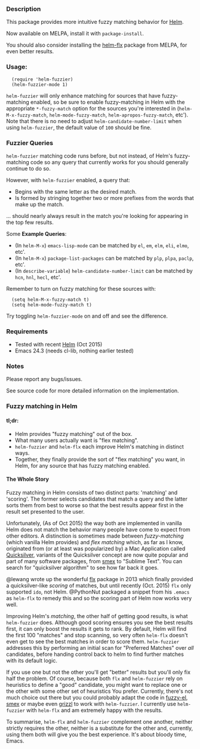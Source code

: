 ### Description

This package provides more intuitive fuzzy matching behavior for [Helm](https://github.com/emacs-helm/helm).

Now available on MELPA, install it with `package-install`.

You should also consider installing the [helm-flx](https://github.com/PythonNut/helm-flx)
package from MELPA, for even better results.

### Usage:

```elisp
  (require 'helm-fuzzier)
  (helm-fuzzier-mode 1)
```

`helm-fuzzier` will only enhance matching for sources that have
fuzzy-matching enabled, so be sure to enable fuzzy-matching in Helm
with the appropriate `*-fuzzy-match` option for the sources you're
interested in (`helm-M-x-fuzzy-match`, `helm-mode-fuzzy-match`,
`helm-apropos-fuzzy-match`, etc'). Note that there is no need to adjust
`helm-candidate-number-limit` when using `helm-fuzzier`, the default
value of `100` should be fine.

### Fuzzier Queries

`helm-fuzzier` matching code runs before, but not instead, of Helm's fuzzy-matching
code so any query that currently works for you should generally continue to do so.

However, with `helm-fuzzier` enabled, a query that:

- Begins with the same letter as the desired match.
- Is formed by stringing together two or more prefixes from the words
that make up the match.

... should nearly always result in the match you're looking for appearing in the
top few results.

Some **Example Queries**:

- (In `helm-M-x`) `emacs-lisp-mode` can be matched by `el`, `em`, `elm`, `eli`, `elmo`, etc'.
- (In `helm-M-x`) `package-list-packages` can be matched by `plp`, `plpa`, `paclp`, etc'.
- (In `describe-variable`) `helm-candidate-number-limit` can be matched by `hcn`, `hnl`, `hecl`, etc'.

Remember to turn on fuzzy matching for these sources with:

```elisp
  (setq helm-M-x-fuzzy-match t)
  (setq helm-mode-fuzzy-match t)
```

Try toggling `helm-fuzzier-mode` on and off and see the difference.

### Requirements

- Tested with recent [Helm](https://github.com/emacs-helm/helm) (Oct 2015)
- Emacs 24.3 (needs cl-lib, nothing earlier tested)

### Notes

Please report any bugs/issues.

See source code for more detailed information on the implementation.

### Fuzzy matching in Helm

#### tl;dr:

- Helm provides "fuzzy matching" out of the box.
- What many users actually want is "flex matching".
- `helm-fuzzier` and `helm-flx` each improve Helm's matching in distinct ways.
- Together, they finally provide the sort of "flex matching" you want, in Helm,
for any source that has fuzzy matching enabled.

#### The Whole Story

Fuzzy matching in Helm consists of two distinct parts: 'matching' and
'scoring'. The former selects candidates that match a query and the
latter sorts them from best to worse so that the best results appear
first in the result set presented to the user.

Unfortunately, (As of Oct 2015) the way both are implemented in
vanilla Helm does not match the behavior many people have come to expect
from other editors. A distinction is sometimes made between
*fuzzy-matching* (which vanilla Helm provides) and *flex matching*
which, as far as I know, originated from (or at least was popularized
by) a Mac Application called
[Quicksilver](https://en.wikipedia.org/wiki/Quicksilver_%28software%29),
variants of the Quicksilver concept are now quite popular and part
of many software packages, from [smex](https://github.com/nonsequitur/smex)
to "Sublime Text". You can search for "quicksilver algorithm" to see how
far back it goes.

@lewang wrote up the wonderful [flx](https://github.com/lewang/flx)
package in 2013 which finally provided a quicksilver-like *scoring* of matches,
but until recently (Oct. 2015) `flx` only supported `ido`, not Helm.
@PythonNut packaged a snippet from his `.emacs` as `helm-flx` to remedy
this and so the scoring part of Helm now works very well.

Improving Helm's *matching*, the other half of getting good results, is
what `helm-fuzzier` does. Although good scoring ensures
you see the best results first, it can only boost the results it gets
to rank. By default, Helm will find the first 100 "matches" and stop
scanning, so very often `helm-flx` doesn't even get to see the best
matches in order to score them. `helm-fuzzier` addresses this by performing
an initial scan for "Preferred Matches" over *all* candidates, before
handing control back to helm to find further matches with its default
logic.

If you use one but not the other you'll get "better" results but
you'll only fix half the problem. Of course, because both `flx` and
`helm-fuzzier` rely on heuristics to define a "good" candidate, you
might want to replace one or the other with some other set of heuristics
You prefer. Currently, there's not much choice out there but you could
probably adapt the code in [fuzzy-el](https://github.com/auto-complete/fuzzy-el),
[smex](https://github.com/nonsequitur/smex) or maybe even [grizzl](https://github.com/d11wtq/grizzl)
to work with `helm-fuzzier`. I currently use `helm-fuzzier` with `helm-flx`
and am extremely happy with the results.

To summarise, `helm-flx` and `helm-fuzzier` complement one another,
neither strictly requires the other, neither is a substitute for the
other and, currently, using them both will give you the best
experience.  It's about bloody time, Emacs.

